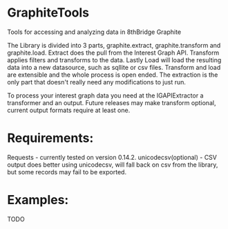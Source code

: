 GraphiteTools
=============

Tools for accessing and analyzing data in 8thBridge Graphite


The Library is divided into 3 parts, graphite.extract, graphite.transform and graphite.load.  Extract does the pull from the Interest Graph API. Transform applies filters and transforms to the data.  Lastly Load will load the resulting data into a new datasource, such as sqllite or csv files. Transform and load are extensible and the whole process is open ended.  The extraction is the only part that doesn't really need any modifications to just run.

To process your interest graph data you need at the IGAPIExtractor a transformer and an output. Future releases may make transform optional, current output formats require at least one.


Requirements:
=============
Requests - currently tested on version 0.14.2.
unicodecsv(optional) - CSV output does better using unicodecsv, will fall back on csv from the library, but some records may fail to be exported.


Examples:
=============
TODO
